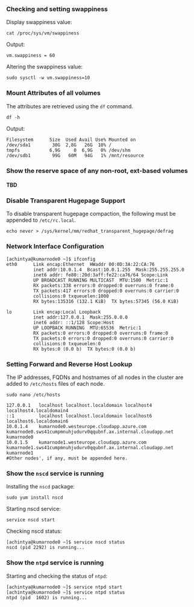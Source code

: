### Checking and setting swappiness
Display swappiness value:
```
cat /proc/sys/vm/swappiness
```
Output:
```
vm.swappiness = 60
```
Altering the swappiness value:
```
sudo sysctl -w vm.swappiness=10 
```


### Mount Attributes of all volumes
The attributes are retrieved using the ```df``` command.
```
df -h
```
Output:
```
Filesystem      Size  Used Avail Use% Mounted on
/dev/sda1        30G  2,8G   26G  10% /
tmpfs           6,9G     0  6,9G   0% /dev/shm
/dev/sdb1        99G   60M   94G   1% /mnt/resource
```

### Show the reserve space of any non-root, ext-based volumes
#### TBD
### Disable Transparent Hugepage Support
To disable transparent hugepage compaction, the following must be appended to ```/etc/rc.local```.
```
echo never > /sys/kernel/mm/redhat_transparent_hugepage/defrag
```
### Network Interface Configuration
```
[achintya@kumarnode0 ~]$ ifconfig 
eth0      Link encap:Ethernet  HWaddr 00:0D:3A:22:CA:76  
          inet addr:10.0.1.4  Bcast:10.0.1.255  Mask:255.255.255.0
          inet6 addr: fe80::20d:3aff:fe22:ca76/64 Scope:Link
          UP BROADCAST RUNNING MULTICAST  MTU:1500  Metric:1
          RX packets:338 errors:0 dropped:0 overruns:0 frame:0
          TX packets:417 errors:0 dropped:0 overruns:0 carrier:0
          collisions:0 txqueuelen:1000 
          RX bytes:135316 (132.1 KiB)  TX bytes:57345 (56.0 KiB)

lo        Link encap:Local Loopback  
          inet addr:127.0.0.1  Mask:255.0.0.0
          inet6 addr: ::1/128 Scope:Host
          UP LOOPBACK RUNNING  MTU:65536  Metric:1
          RX packets:0 errors:0 dropped:0 overruns:0 frame:0
          TX packets:0 errors:0 dropped:0 overruns:0 carrier:0
          collisions:0 txqueuelen:0 
          RX bytes:0 (0.0 b)  TX bytes:0 (0.0 b)
```
### Setting Forward and Reverse Host Lookup
The IP addresses, FQDNs and hostnames of all nodes in the cluster are added to ```/etc/hosts``` files of each node.
```
sudo nano /etc/hosts
```
```
127.0.0.1   localhost localhost.localdomain localhost4 localhost4.localdomain4
::1         localhost localhost.localdomain localhost6 localhost6.localdomain6
10.0.1.4    kumarnode0.westeurope.cloudapp.azure.com kumarnode0.sws41cumpmnuhjudurv0qqubnf.ax.internal.cloudapp.net kumarnode0
10.0.1.5    kumarnode1.westeurope.cloudapp.azure.com kumarnode1.sws41cumpmnuhjudurv0qqubnf.ax.internal.cloudapp.net kumarnode1
#Other nodes', if any, must be appended here.
```
### Show the ```nscd``` service is running
Installing the ```nscd``` package:
```
sudo yum install nscd
```
Starting nscd service:
```
service nscd start
```
Checking nscd status:
```
[achintya@kumarnode0 ~]$ service nscd status
nscd (pid 2292) is running...
```

### Show the ```ntpd``` service is running
Starting and checking the status of ```ntpd```:
```
[achintya@kumarnode0 ~]$ service ntpd start
[achintya@kumarnode0 ~]$ service ntpd status
ntpd (pid  1602) is running...
```
